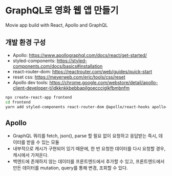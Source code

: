 # GraphQL로 영화 웹 앱 만들기

Movie app build with React, Apollo and GraphQL

## 개발 환경 구성

- Apollo: https://www.apollographql.com/docs/react/get-started/
- styled-components: https://styled-components.com/docs/basics#installation
- react-router-dom: https://reactrouter.com/web/guides/quick-start
- reset css: https://meyerweb.com/eric/tools/css/reset
- Apollo dev tools: https://chrome.google.com/webstore/detail/apollo-client-developer-t/jdkknkkbebbapilgoeccciglkfbmbnfm

```bash
npx create-react-app frontend
cd frontend
yarn add styled-components react-router-dom @apollo/react-hooks apollo-boost graphql --dev
```

## Apollo

- GraphQL 쿼리를 fetch, json(), parse 할 필요 없이 요청하고 응답받는 즉시, 데이터를 받을 수 있는 모듈
- 내부적으로 캐시가 구현되어 있기 때문에, 한 번 요청한 데이터를 다시 요청할 경우, 캐시에서 가져온다.
- 백엔드에 존재하지 않는 데이터를 프론트엔드에서 추가할 수 있고, 프론트엔드에서 만든 데이터를 mutation, query를 통해 변경, 조회할 수 있다.
